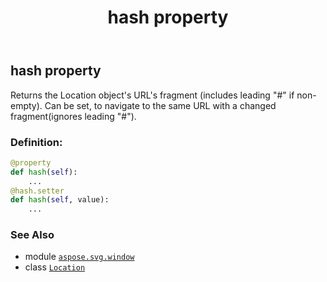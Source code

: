 ﻿---
title: hash property
second_title: Aspose.SVG for Python via .NET API References
description: 
type: docs
weight: 70
url: /python-net/aspose.svg.window/location/hash/
is_root: false
---

## hash property


Returns the Location object's URL's fragment (includes leading "#" if non-empty).
Can be set, to navigate to the same URL with a changed fragment(ignores leading "#").
### Definition:
```python
@property
def hash(self):
    ...
@hash.setter
def hash(self, value):
    ...
```

### See Also
* module [`aspose.svg.window`](../../)
* class [`Location`](/svg/python-net/aspose.svg.window/location)
